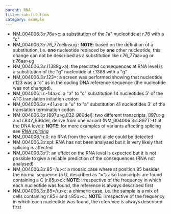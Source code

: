 ```yaml
---
parent: RNA
title: substitution
category: example
---
```


* NM_004006.3:r.76a>c: a substitution of the "a" nucleotide at r.76 with a "c"
* NM_004006.3:r.76\_77delinsug  : **NOTE**:    based on the definition of a substitution, i.e. **one** nucleotide replaced by **one** other nucleotide, this change can not be described as a substitution like r.76\_77aa>ug or r.76aa>ug
* NM_004006.3:r.(1388g>a): the predicted consequences at RNA level is a substitution of the "g" nucleotide at r.1388 with a "g"
* NM_004006.3:r.123=: a screen was performed showing that nucleotide r.123 was a “c” as in the coding DNA reference sequence (the nucleotide was not changed).
* NM_004006.1:r.-14a>c: a "a" to "c" substitution 14 nucleotides 5' of the ATG translation initiation codon
* NM_004006.3:r.\*41u>a: a "u" to "a" substitution 41 nucleotides 3' of the translation termination codon
* NM_004006.3:r.[897u>g,832\_960del]: two different transcripts, 897u>g and r.832_960del, derive from one variant (NM\_004006.3:c.897T>G at the DNA level): **NOTE**:    for more examples of variants affecting splicing see [_RNA splicing_](/recommendations/RNA/variant/splicing/)
* NM_004006.1:r.0: no RNA from the variant allele could be detected
* NM_004006.3:r.spl: RNA has not been analysed but it is very likely that splicing is affected
* NM_004006.3:r.?: an effect on the RNA level is expected but it is not possible to give a reliable prediction of the consequences (RNA not analysed)
* NM_004006.3:r.85=/u>c: a mosaic case where at position 85 besides the normal sequence (a U, described as “=”) also transcripts are found containing a C (r.85u>c): **NOTE**: irrespective of the frequency in which each nucleotide was found, the reference is always described first
* NM_004006.3:r.85=//u>c: a chimeric case, i.e. the sample is a mix of cells containing r.85= and r.85u>c.: **NOTE**: irrespective of the frequency in which each nucleotide was found, the reference is always described first